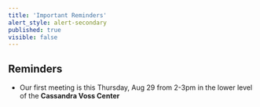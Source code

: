 ```yaml
---
title: 'Important Reminders'
alert_style: alert-secondary
published: true
visible: false
---
```


## Reminders
* Our first meeting is this Thursday, Aug 29 from 2-3pm in the lower level of the **Cassandra Voss Center**
